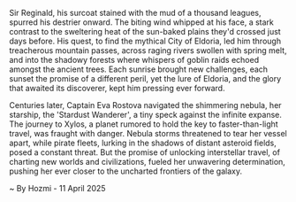 
Sir Reginald, his surcoat stained with the mud of a thousand leagues, spurred his destrier onward.  The biting wind whipped at his face, a stark contrast to the sweltering heat of the sun-baked plains they'd crossed just days before.  His quest, to find the mythical City of Eldoria, led him through treacherous mountain passes, across raging rivers swollen with spring melt, and into the shadowy forests where whispers of goblin raids echoed amongst the ancient trees.  Each sunrise brought new challenges, each sunset the promise of a different peril, yet the lure of Eldoria, and the glory that awaited its discoverer, kept him pressing ever forward.


Centuries later, Captain Eva Rostova navigated the shimmering nebula, her starship, the 'Stardust Wanderer', a tiny speck against the infinite expanse.  The journey to Xylos, a planet rumored to hold the key to faster-than-light travel, was fraught with danger.  Nebula storms threatened to tear her vessel apart, while pirate fleets, lurking in the shadows of distant asteroid fields, posed a constant threat. But the promise of unlocking interstellar travel, of charting new worlds and civilizations, fueled her unwavering determination, pushing her ever closer to the uncharted frontiers of the galaxy.

~ By Hozmi - 11 April 2025
